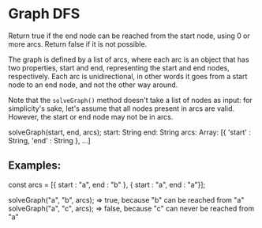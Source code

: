 # Graph DFS

Return true if the end node can be reached from the start node, using 0 or more arcs.
Return false if it is not possible.

The graph is defined by a list of arcs, where each arc is an object that has two properties, start and end, representing the start and end nodes, respectively.
Each arc is unidirectional, in other words it goes from a start node to an end node, and not the other way around.

Note that the `solveGraph()` method doesn't take a list of nodes as input: for simplicity's sake,
let's assume that all nodes present in arcs are valid.
However, the start or end node may not be in arcs.

solveGraph(start, end, arcs);
start: String
end: String
arcs: Array: [{ 'start' : String, 'end' : String }, ...]

## Examples:
const arcs = [{ start : "a", end : "b" }, { start : "a", end : "a"}];

solveGraph("a", "b", arcs);
=> true, because "b" can be reached from "a"
solveGraph("a", "c", arcs);
=> false, because "c" can never be reached from "a"
